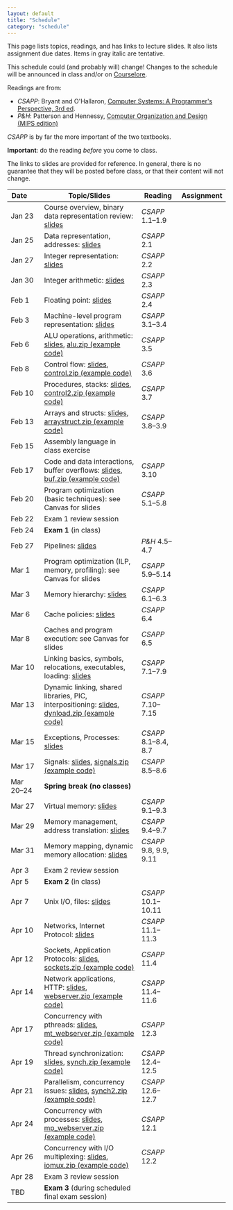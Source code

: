 ```yaml
---
layout: default
title: "Schedule"
category: "schedule"
---
```


This page lists topics, readings, and has links to lecture slides.
It also lists assignment due dates.  Items <span class="tentative">in
gray italic</span> are tentative.

This schedule could (and probably will) change!  Changes
to the schedule will be announced in class and/or on
[Courselore](https://courselore.org/).

Readings are from:
* *CSAPP*: Bryant and O'Hallaron, [Computer Systems: A Programmer's Perspective, 3rd ed](https://csapp.cs.cmu.edu/).
* *P&amp;H*: Patterson and Hennessy, [Computer Organization and Design (MIPS edition)](https://www.elsevier.com/books/computer-organization-and-design-mips-edition/patterson/978-0-12-407726-3)

*CSAPP* is by far the more important of the two textbooks.

**Important**: do the reading *before*
you come to class.

The links to slides are provided for reference.  In general, there is no
guarantee that they will be posted before class, or that their content
will not change.

Date&nbsp;&nbsp;&nbsp;&nbsp;&nbsp; | Topic/Slides | Reading | Assignment
------------------ | ------------ | ------- | ----------
Jan 23 | Course overview, binary data representation review: [slides](lectures/lecture01-public.pdf) | *CSAPP* 1.1–1.9 | 
Jan 25 | Data representation, addresses: [slides](lectures/lecture02-public.pdf) | *CSAPP* 2.1 | 
Jan 27 | Integer representation: [slides](lectures/lecture03-public.pdf) | *CSAPP* 2.2 | 
Jan 30 | Integer arithmetic: [slides](lectures/lecture04-public.pdf) | *CSAPP* 2.3 | 
Feb 1 | Floating point: [slides](lectures/lecture05-public.pdf) | *CSAPP* 2.4 | 
Feb 3 | Machine-level program representation: [slides](lectures/lecture06-public.pdf) | *CSAPP* 3.1–3.4 | 
Feb 6 | ALU operations, arithmetic: [slides](lectures/lecture07-public.pdf), [alu.zip (example code)](lectures/alu.zip) | *CSAPP* 3.5 | 
Feb 8 | Control flow: [slides](lectures/lecture08-public.pdf), [control.zip (example code)](lectures/control.zip) | *CSAPP* 3.6 | 
Feb 10 | Procedures, stacks: [slides](lectures/lecture09-public.pdf), [control2.zip (example code)](lectures/control2.zip) | *CSAPP* 3.7 | 
Feb 13 | Arrays and structs: [slides](lectures/lecture10-public.pdf), [arraystruct.zip (example code)](lectures/arraystruct.zip) | *CSAPP* 3.8–3.9 | 
Feb 15 | Assembly language in class exercise |  | 
Feb 17 | Code and data interactions, buffer overflows: [slides](lectures/lecture11-public.pdf), [buf.zip (example code)](lectures/buf.zip) | *CSAPP* 3.10 | 
Feb 20 | Program optimization (basic techniques): see Canvas for slides | *CSAPP* 5.1–5.8 | 
Feb 22 | Exam 1 review session |  | 
Feb 24 | **Exam 1** (in class) |  | 
Feb 27 | Pipelines: [slides](lectures/lecture13-public.pdf) | <i>P&amp;H</i> 4.5–4.7 | 
Mar 1 | Program optimization (ILP, memory, profiling): see Canvas for slides | *CSAPP* 5.9–5.14 | 
Mar 3 | Memory hierarchy: [slides](lectures/lecture15-public.pdf) | *CSAPP* 6.1–6.3 | 
Mar 6 | Cache policies: [slides](lectures/lecture16-public.pdf) | *CSAPP* 6.4 | 
Mar 8 | Caches and program execution: see Canvas for slides | *CSAPP* 6.5 | 
Mar 10 | Linking basics, symbols, relocations, executables, loading: [slides](lectures/lecture18-public.pdf) | *CSAPP* 7.1–7.9 | 
Mar 13 | Dynamic linking, shared libraries, PIC, interpositioning: [slides](lectures/lecture19-public.pdf), [dynload.zip (example code)](lectures/dynload.zip) | *CSAPP* 7.10–7.15 | 
Mar 15 | Exceptions, Processes: [slides](lectures/lecture20-public.pdf) | *CSAPP* 8.1–8.4, 8.7 | 
Mar 17 | Signals: [slides](lectures/lecture21-public.pdf), [signals.zip (example code)](lectures/signals.zip) | *CSAPP* 8.5–8.6 | 
Mar 20–24 | **Spring break (no classes)** |  | 
Mar 27 | Virtual memory: [slides](lectures/lecture22-public.pdf) | *CSAPP* 9.1–9.3 | 
Mar 29 | Memory management, address translation: [slides](lectures/lecture23-public.pdf) | *CSAPP* 9.4–9.7 | 
Mar 31 | Memory mapping, dynamic memory allocation: [slides](lectures/lecture24-public.pdf) | *CSAPP* 9.8, 9.9, 9.11 | 
Apr 3 | Exam 2 review session |  | 
Apr 5 | **Exam 2** (in class) |  | 
Apr 7 | Unix I/O, files: [slides](lectures/lecture25-public.pdf) | *CSAPP* 10.1–10.11 | 
Apr 10 | Networks, Internet Protocol: [slides](lectures/lecture26-public.pdf) | *CSAPP* 11.1–11.3 | 
Apr 12 | Sockets, Application Protocols: [slides](lectures/lecture27-public.pdf), [sockets.zip (example code)](lectures/sockets.zip) | *CSAPP* 11.4 | 
Apr 14 | Network applications, HTTP: [slides](lectures/lecture28-public.pdf), [webserver.zip (example code)](lectures/webserver.zip) | *CSAPP* 11.4–11.6 | 
Apr 17 | Concurrency with pthreads: [slides](lectures/lecture29-public.pdf), [mt_webserver.zip (example code)](lectures/mt_webserver.zip) | *CSAPP* 12.3 | 
Apr 19 | Thread synchronization: [slides](lectures/lecture30-public.pdf), [synch.zip (example code)](lectures/synch.zip) | *CSAPP* 12.4–12.5 | 
Apr 21 | Parallelism, concurrency issues: [slides](lectures/lecture31-public.pdf), [synch2.zip (example code)](lectures/synch2.zip) | *CSAPP* 12.6–12.7 | 
Apr 24 | Concurrency with processes: [slides](lectures/lecture32-public.pdf), [mp_webserver.zip (example code)](lectures/mp_webserver.zip) | *CSAPP* 12.1 | 
Apr 26 | Concurrency with I/O multiplexing: [slides](lectures/lecture33-public.pdf), [iomux.zip (example code)](lectures/iomux.zip) | *CSAPP* 12.2 | 
Apr 28 | Exam 3 review session |  | 
TBD | **Exam 3** (during scheduled final exam session) |  | 
